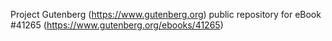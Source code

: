 Project Gutenberg (https://www.gutenberg.org) public repository for eBook #41265 (https://www.gutenberg.org/ebooks/41265)
